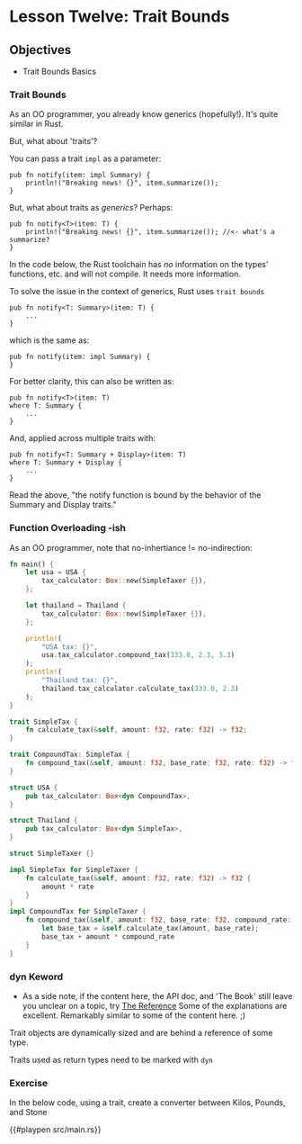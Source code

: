 # Lesson Twelve:  Trait Bounds 

## Objectives 
- Trait Bounds Basics

### Trait Bounds

As an OO programmer, you already know generics (hopefully!).  It's quite similar in Rust. 


But, what about 'traits'?

You can pass a trait `impl` as a parameter:

```rust, no_run
pub fn notify(item: impl Summary) {
    println!("Breaking news! {}", item.summarize());
}
```

But, what about traits as *generics*?  Perhaps:


```rust, no_run
pub fn notify<T>(item: T) {
    println!("Breaking news! {}", item.summarize()); //<- what's a summarize?
}
```

In the code below, the Rust toolchain has *no* information on the types' functions, etc. and will not compile. It needs more information. 


To solve the issue in the context of generics, Rust uses `trait bounds` 

```rust, no_run
pub fn notify<T: Summary>(item: T) {
    ...
}
```

which is the same as:
```rust, no_run
pub fn notify(item: impl Summary) {
}
```

For better clarity, this can also be written as:

```rust, no_run
pub fn notify<T>(item: T) 
where T: Summary {
    ...
}
```

And, applied across multiple traits with:

```rust,no_run
pub fn notify<T: Summary + Display>(item: T) 
where T: Summary + Display {
    ...
}
```

Read the above, "the notify function is bound by the behavior of the Summary and Display traits."


### Function Overloading -ish

As an OO programmer, note that no-inhertiance != no-indirection:

```rust
fn main() {
    let usa = USA {
        tax_calculator: Box::new(SimpleTaxer {}),
    };

    let thailand = Thailand {
        tax_calculator: Box::new(SimpleTaxer {}),
    };

    println!(
        "USA tax: {}",
        usa.tax_calculator.compound_tax(333.0, 2.3, 3.3)
    );
    println!(
        "Thailand tax: {}",
        thailand.tax_calculator.calculate_tax(333.0, 2.3)
    );
}

trait SimpleTax {
    fn calculate_tax(&self, amount: f32, rate: f32) -> f32;
}

trait CompoundTax: SimpleTax {
    fn compound_tax(&self, amount: f32, base_rate: f32, rate: f32) -> f32;
}

struct USA {
    pub tax_calculator: Box<dyn CompoundTax>,
}

struct Thailand {
    pub tax_calculator: Box<dyn SimpleTax>,
}

struct SimpleTaxer {}

impl SimpleTax for SimpleTaxer {
    fn calculate_tax(&self, amount: f32, rate: f32) -> f32 {
        amount * rate
    }
}
impl CompoundTax for SimpleTaxer {
    fn compound_tax(&self, amount: f32, base_rate: f32, compound_rate: f32) -> f32 {
        let base_tax = &self.calculate_tax(amount, base_rate);
        base_tax + amount * compound_rate
    }
}

```

### dyn Keword

* As a side note, if the content here, the API doc, and 'The Book' still leave you unclear on a topic,
try [The Reference](https://doc.rust-lang.org/stable/reference/) Some of the explanations are excellent.  Remarkably
similar to some of the content here.  ;)

Trait objects are dynamically sized and are behind a reference of some type.  

Traits used as return types need to be marked with ```dyn```


### Exercise

In the below code, using a trait, create a converter between Kilos, Pounds, and Stone

{{#playpen src/main.rs}}


